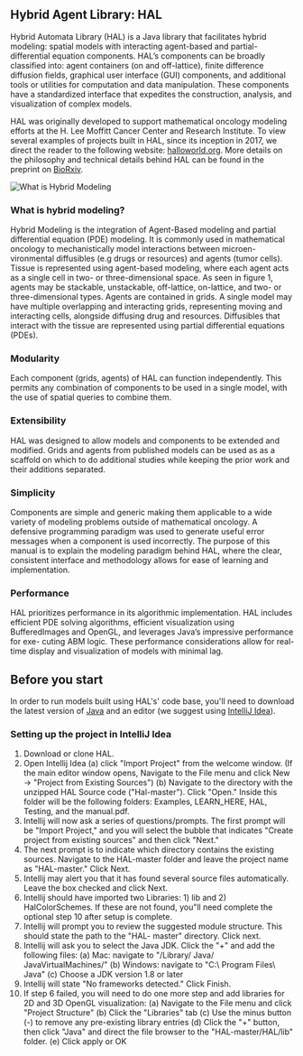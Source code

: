 
## Hybrid Agent Library: HAL

Hybrid Automata Library (HAL) is a Java library that facilitates hybrid modeling: spatial models with interacting agent-based and partial-differential equation components. HAL’s components can be broadly classified into: agent containers (on and off-lattice), finite difference diffusion fields, graphical user interface (GUI) components, and additional tools or utilities for computation and data manipulation. These components have a standardized interface that expedites the construction, analysis, and visualization of complex models.

HAL was originally developed to support mathematical oncology modeling efforts at the H. Lee Moffitt Cancer Center and Research Institute. To view several examples of projects built in HAL, since its inception in 2017, we direct the reader to the following website: [halloworld.org](http://halloworld.org/). More details on the philosophy and technical details behind HAL can be found in the preprint on [BioRxiv](https://www.biorxiv.org/content/10.1101/411538v4).

![What is Hybrid Modeling](https://github.com/torococo/AgentFramework/blob/master/manual/HAL_intro.png)

### What is hybrid modeling?
Hybrid Modeling is the integration of Agent-Based modeling and partial differential equation (PDE) modeling. It is commonly used in mathematical oncology to mechanistically model interactions between microen- vironmental diffusibles (e.g drugs or resources) and agents (tumor cells). Tissue is represented using agent-based modeling, where each agent acts as a single cell in two- or three-dimensional space. As seen in figure 1, agents may be stackable, unstackable, off-lattice, on-lattice, and two- or three-dimensional types. Agents are contained in grids. A single model may have multiple overlapping and interacting grids, representing moving and interacting cells, alongside diffusing drug and resources. Diffusibles that interact with the tissue are represented using partial differential equations (PDEs).

### Modularity
Each component (grids, agents) of HAL can function independently. This permits any combination of components to be used in a single model, with the use of spatial queries to combine them.

### Extensibility
HAL was designed to allow models and components to be extended and modified. Grids and agents from published models can be used as as a scaffold on which to do additional studies while keeping the prior work and their additions separated.

### Simplicity
Components are simple and generic making them applicable to a wide variety of modeling problems outside of mathematical oncology. A defensive programming paradigm was used to generate useful error messages when a component is used incorrectly. The purpose of this manual is to explain the modeling paradigm behind HAL, where the clear, consistent interface and methodology allows for ease of learning and implementation.

### Performance
HAL prioritizes performance in its algorithmic implementation. HAL includes efficient PDE solving algorithms, efficient visualization using BufferedImages and OpenGL, and leverages Java’s impressive performance for exe- cuting ABM logic. These performance considerations allow for real-time display and visualization of models with minimal lag.

## Before you start
In order to run models built using HAL's' code base, you'll need to download the latest version of [Java](http://www.oracle.com/technetwork/java/javase/downloads/jdk9-downloads-3848520.html) and an editor (we suggest using [IntelliJ Idea](https://www.jetbrains.com/idea/download/)).

### Setting up the project in IntelliJ Idea

1. Download or clone HAL.
2. Open Intellij Idea
(a) click "Import Project" from the welcome window. (If the main editor window opens, Navigate to the File menu and click New -> "Project from Existing Sources")
(b) Navigate to the directory with the unzipped HAL Source code ("Hal-master"). Click "Open." Inside this folder will be the following folders: Examples, LEARN_HERE, HAL, Testing, and the manual.pdf.
3. Intellij will now ask a series of questions/prompts. The first prompt will be "Import Project," and you will select the bubble that indicates "Create project from existing sources" and then click "Next."
4. The next prompt is to indicate which directory contains the existing sources. Navigate to the HAL-master folder and leave the project name as "HAL-master." Click Next.
5. Intellij may alert you that it has found several source files automatically. Leave the box checked and click Next.
6. Intellij should have imported two Libraries: 1) lib and 2) HalColorSchemes. If these are not found, you"ll need complete the optional step 10 after setup is complete.
7. Intellij will prompt you to review the suggested module structure. This should state the path to the "HAL- master" directory. Click next.
8. Intellij will ask you to select the Java JDK. Click the "+" and add the following files:
(a) Mac: navigate to "/Library/ Java/ JavaVirtualMachines/" (b) Windows: navigate to "C:\ Program Files\ Java\"
(c) Choose a JDK version 1.8 or later
9. Intellij will state "No frameworks detected." Click Finish.
10. If step 6 failed, you will need to do one more step and add libraries for 2D and 3D OpenGL visualization:
(a) Navigate to the File menu and click "Project Structure"
(b) Click the "Libraries" tab
(c) Use the minus button (-) to remove any pre-existing library entries
(d) Click the "+" button, then click "Java" and direct the file browser to the "HAL-master/HAL/lib" folder. (e) Click apply or OK
